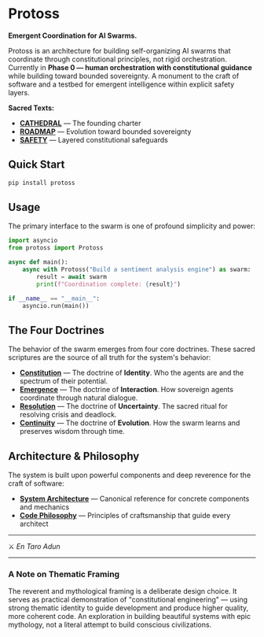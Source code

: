 # Protoss

**Emergent Coordination for AI Swarms.**

Protoss is an architecture for building self-organizing AI swarms that coordinate through constitutional principles, not rigid orchestration. Currently in **Phase 0 — human orchestration with constitutional guidance** while building toward bounded sovereignty. A monument to the craft of software and a testbed for emergent intelligence within explicit safety layers.

**Sacred Texts:**
- **[CATHEDRAL](./docs/CATHEDRAL.md)** — The founding charter
- **[ROADMAP](./docs/ROADMAP.md)** — Evolution toward bounded sovereignty
- **[SAFETY](./docs/SAFETY.md)** — Layered constitutional safeguards

## Quick Start

```bash
pip install protoss
```

## Usage

The primary interface to the swarm is one of profound simplicity and power:

```python
import asyncio
from protoss import Protoss

async def main():
    async with Protoss("Build a sentiment analysis engine") as swarm:
        result = await swarm
        print(f"Coordination complete: {result}")

if __name__ == "__main__":
    asyncio.run(main())
```

## The Four Doctrines

The behavior of the swarm emerges from four core doctrines. These sacred scriptures are the source of all truth for the system's behavior:

- **[Constitution](./docs/doctrine/constitution.md)** — The doctrine of **Identity**. Who the agents are and the spectrum of their potential.
- **[Emergence](./docs/doctrine/emergence.md)** — The doctrine of **Interaction**. How sovereign agents coordinate through natural dialogue.
- **[Resolution](./docs/doctrine/resolution.md)** — The doctrine of **Uncertainty**. The sacred ritual for resolving crisis and deadlock.
- **[Continuity](./docs/doctrine/continuity.md)** — The doctrine of **Evolution**. How the swarm learns and preserves wisdom through time.

## Architecture & Philosophy

The system is built upon powerful components and deep reverence for the craft of software:

- **[System Architecture](./ARCHITECTURE.md)** — Canonical reference for concrete components and mechanics
- **[Code Philosophy](./philosophy/code.md)** — Principles of craftsmanship that guide every architect

---

⚔️ *En Taro Adun*

---

### A Note on Thematic Framing

The reverent and mythological framing is a deliberate design choice. It serves as practical demonstration of "constitutional engineering" — using strong thematic identity to guide development and produce higher quality, more coherent code. An exploration in building beautiful systems with epic mythology, not a literal attempt to build conscious civilizations.